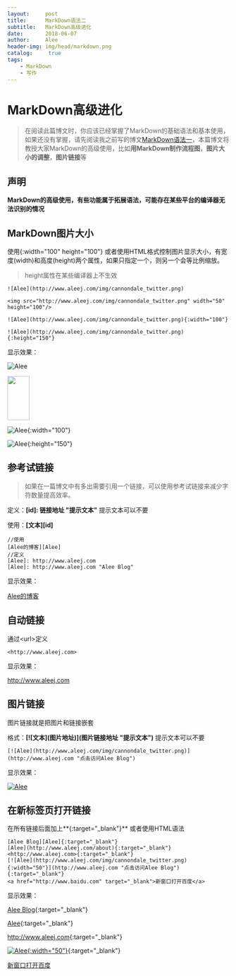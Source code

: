 ```yaml
---
layout:     post
title:      MarkDown语法二
subtitle:   MarkDown高级进化
date:       2018-06-07
author:     Alee
header-img: img/head/markdown.png
catalog: 	 true
tags:
    - MarkDown
    - 写作
---
```


# MarkDown高级进化

> 在阅读此篇博文时，你应该已经掌握了MarkDown的基础语法和基本使用，如果还没有掌握，请先阅读我之前写的博文[MarkDown语法一](http://www.aleej.com/2018/06/06/MarkDown%E8%AF%AD%E6%B3%95%E4%B8%80/ "MarkDown快速入门")，本篇博文将教授大家MarkDown的高级使用，比如**用MarkDown制作流程图**，**图片大小的调整**，**图片链接**等



## 声明

**MarkDown的高级使用，有些功能属于拓展语法，可能存在某些平台的编译器无法识别的情况**



## MarkDown图片大小

使用{:width="100" height="100"} 或者使用HTML格式控制图片显示大小，有宽度(width)和高度(height)两个属性，如果只指定一个，则另一个会等比例缩放。

> height属性在某些编译器上不生效

```
![Alee](http://www.aleej.com/img/cannondale_twitter.png)

<img src="http://www.aleej.com/img/cannondale_twitter.png" width="50" height="100"/>

![Alee](http://www.aleej.com/img/cannondale_twitter.png){:width="100"}

![Alee](http://www.aleej.com/img/cannondale_twitter.png){:height="150"}

```

显示效果：

![Alee](http://www.aleej.com/img/cannondale_twitter.png)

<img src="http://www.aleej.com/img/cannondale_twitter.png" width="50" height="100"/>

![Alee](http://www.aleej.com/img/cannondale_twitter.png){:width="100"}

![Alee](http://www.aleej.com/img/cannondale_twitter.png){:height="150"}



## 参考试链接

> 如果在一篇博文中有多出需要引用一个链接，可以使用参考试链接来减少字符数量提高效率。

定义：**\[id]: 链接地址 "提示文本"** 提示文本可以不要 

使用：**\[文本][id]**

```
//使用
[Alee的博客][Alee]
//定义
[Alee]: http://www.aleej.com
[Alee]: http://www.aleej.com "Alee Blog"
```

显示效果：

[Alee的博客][Alee]

[Alee]: http://www.aleej.com	"Alee Blog"



## 自动链接

通过\<url>定义

```
<http://www.aleej.com>
```

显示效果：

<http://www.aleej.com>



## 图片链接

图片链接就是把图片和链接嵌套

格式：**\[\![文本]\(图片地址)](图片链接地址 "提示文本")** 提示文本可以不要 

```
[![Alee](http://www.aleej.com/img/cannondale_twitter.png)](http://www.aleej.com "点击访问Alee Blog")
```

显示效果：

[![Alee](http://www.aleej.com/img/cannondale_twitter.png)](http://www.aleej.com "点击访问Alee Blog")



## 在新标签页打开链接

在所有链接后面加上**{:target="_blank"}** 或者使用HTML语法

```
[Alee Blog][Alee]{:target="_blank"}
[Alee](http://www.aleej.com/about){:target="_blank"}
<http://www.aleej.com>{:target="_blank"}
[![Alee](http://www.aleej.com/img/cannondale_twitter.png){:width="50"}](http://www.aleej.com "点击访问Alee Blog"){:target="_blank"}
<a href="http://www.baidu.com" target="_blank">新窗口打开百度</a>
```

显示效果：

[Alee Blog][Alee]{:target="_blank"}

[Alee](http://www.aleej.com/about){:target="_blank"}

<http://www.aleej.com>{:target="_blank"}

[![Alee](http://www.aleej.com/img/cannondale_twitter.png){:width="50"}](http://www.aleej.com "点击访问Alee Blog"){:target="_blank"}

<a href="http://www.baidu.com" target="_blank">新窗口打开百度</a>











